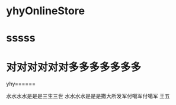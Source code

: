 #     yhyOnlineStore
#             sssss
#        对对对对对对多多多多多多多
yhy======

水水水水是是是三生三世
水水水水是是是撒大所发军付噶军付噶军
王五